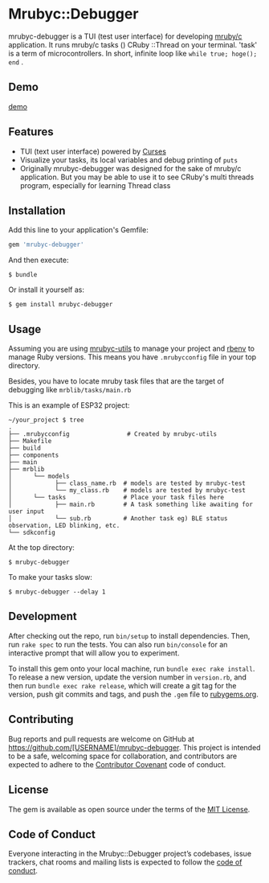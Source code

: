 # Mrubyc::Debugger

mrubyc-debugger is a TUI (test user interface) for developing [mruby/c](https://github.com/mrubyc/mrubyc) application. It runs mruby/c tasks () CRuby ::Thread on your terminal.
'task' is a term of microcontrollers. In short, infinite loop like `while true; hoge(); end` .

## Demo

[demo](https://raw.githubusercontent.com/wiki/hasumikin/mrubyc-debugger/images/demo-1.gif)

## Features

- TUI (text user interface) powered by [Curses](https://github.com/ruby/curses)
- Visualize your tasks, its local variables and debug printing of `puts`
- Originally mrubyc-debugger was designed for the sake of mruby/c application. But you may be able to use it to see CRuby's multi threads program, especially for learning Thread class

## Installation

Add this line to your application's Gemfile:

```ruby
gem 'mrubyc-debugger'
```

And then execute:

    $ bundle

Or install it yourself as:

    $ gem install mrubyc-debugger

## Usage

Assuming you are using [mrubyc-utils](https://github.com/hasumikin/mrubyc-utils) to manage your project and [rbenv](https://github.com/rbenv/rbenv) to manage Ruby versions.
This means you have `.mrubycconfig` file in your top directory.

Besides, you have to locate mruby task files that are the target of debugging like `mrblib/tasks/main.rb`

This is an example of ESP32 project:

```
~/your_project $ tree
.
├── .mrubycconfig                # Created by mrubyc-utils
├── Makefile
├── build
├── components
├── main
├── mrblib
│      └── models
│            ├── class_name.rb  # models are tested by mrubyc-test
│            └── my_class.rb    # models are tested by mrubyc-test
│      └── tasks                # Place your task files here
│            ├── main.rb        # A task something like awaiting for user input
│            └── sub.rb         # Another task eg) BLE status observation, LED blinking, etc.
└── sdkconfig
```

At the top directory:

    $ mrubyc-debugger

To make your tasks slow:

    $ mrubyc-debugger --delay 1

## Development

After checking out the repo, run `bin/setup` to install dependencies. Then, run `rake spec` to run the tests. You can also run `bin/console` for an interactive prompt that will allow you to experiment.

To install this gem onto your local machine, run `bundle exec rake install`. To release a new version, update the version number in `version.rb`, and then run `bundle exec rake release`, which will create a git tag for the version, push git commits and tags, and push the `.gem` file to [rubygems.org](https://rubygems.org).

## Contributing

Bug reports and pull requests are welcome on GitHub at https://github.com/[USERNAME]/mrubyc-debugger. This project is intended to be a safe, welcoming space for collaboration, and contributors are expected to adhere to the [Contributor Covenant](http://contributor-covenant.org) code of conduct.

## License

The gem is available as open source under the terms of the [MIT License](https://opensource.org/licenses/MIT).

## Code of Conduct

Everyone interacting in the Mrubyc::Debugger project’s codebases, issue trackers, chat rooms and mailing lists is expected to follow the [code of conduct](https://github.com/[USERNAME]/mrubyc-debugger/blob/master/CODE_OF_CONDUCT.md).
